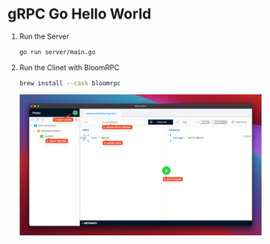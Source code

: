 # gRPC Go Hello World

1. Run the Server
    ``` bash
    go run server/main.go
    ```

2. Run the Clinet with BloomRPC
    ``` bash
    brew install --cask bloomrpc
    ```

    ![BloomRPC](./assets/BloomRPC.png)
